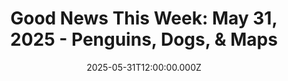 ---
title: "Good News This Week: May 31, 2025 - Penguins, Dogs, & Maps"
date: 2025-05-31T12:00:00.000Z
category: Human Kindness
externalLink: "https://www.goodgoodgood.co/articles/good-news-this-week-may-31-2025"
image: ""
excerpt: "Your weekly roundup of the best good news worth celebrating...…"
---